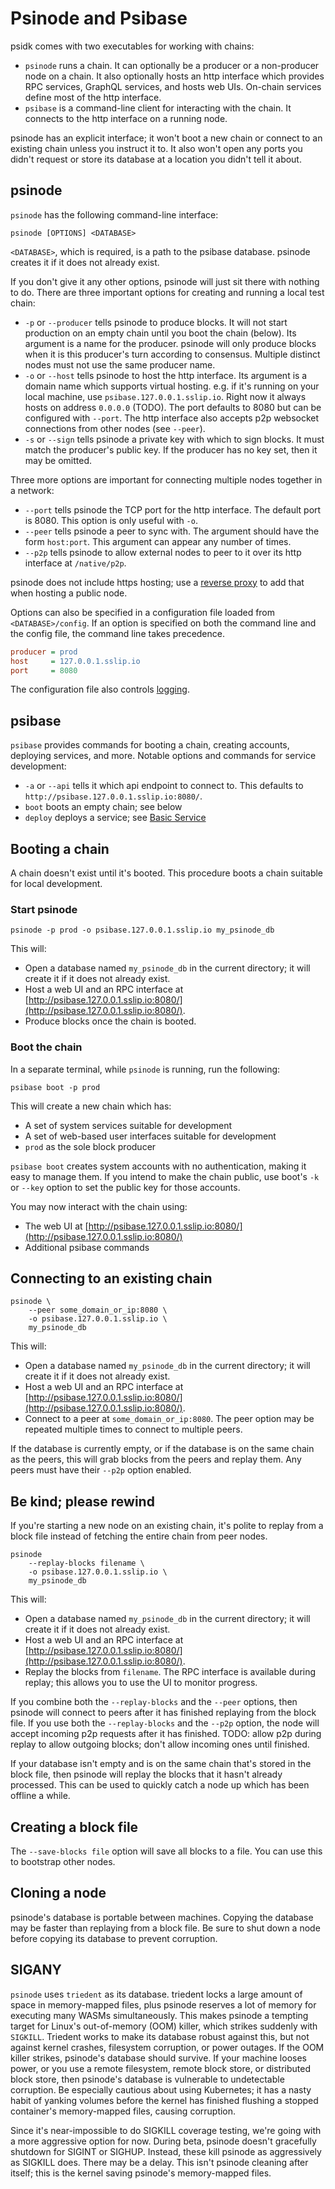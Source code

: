 # Psinode and Psibase

psidk comes with two executables for working with chains:

- `psinode` runs a chain. It can optionally be a producer or a non-producer node on a chain. It also optionally hosts an http interface which provides RPC services, GraphQL services, and hosts web UIs. On-chain services define most of the http interface.
- `psibase` is a command-line client for interacting with the chain. It connects to the http interface on a running node.

psinode has an explicit interface; it won't boot a new chain or connect to an existing chain unless you instruct it to. It also won't open any ports you didn't request or store its database at a location you didn't tell it about.

## psinode

`psinode` has the following command-line interface:

```
psinode [OPTIONS] <DATABASE>
```

`<DATABASE>`, which is required, is a path to the psibase database. psinode creates it if it does not already exist.

If you don't give it any other options, psinode will just sit there with nothing to do. There are three important options for creating and running a local test chain:

- `-p` or `--producer` tells psinode to produce blocks. It will not start production on an empty chain until you boot the chain (below). Its argument is a name for the producer. psinode will only produce blocks when it is this producer's turn according to consensus. Multiple distinct nodes must not use the same producer name.
- `-o` or `--host` tells psinode to host the http interface. Its argument is a domain name which supports virtual hosting. e.g. if it's running on your local machine, use `psibase.127.0.0.1.sslip.io`. Right now it always hosts on address `0.0.0.0` (TODO). The port defaults to 8080 but can be configured with `--port`. The http interface also accepts p2p websocket connections from other nodes (see `--peer`).
- `-s` or `--sign` tells psinode a private key with which to sign blocks. It must match the producer's public key.  If the producer has no key set, then it may be omitted.

Three more options are important for connecting multiple nodes together in a network:

- `--port` tells psinode the TCP port for the http interface. The default port is 8080. This option is only useful with `-o`.
- `--peer` tells psinode a peer to sync with. The argument should have the form `host:port`. This argument can appear any number of times.
- `--p2p` tells psinode to allow external nodes to peer to it over its http interface at `/native/p2p`.

psinode does not include https hosting; use a [reverse proxy](https.md) to add that when hosting a public node.

Options can also be specified in a configuration file loaded from `<DATABASE>/config`. If an option is specified on both the command line and the config file, the command line takes precedence.

```ini
producer = prod
host     = 127.0.0.1.sslip.io
port     = 8080
```

The configuration file also controls [logging](logging.md).

## psibase

`psibase` provides commands for booting a chain, creating accounts, deploying services, and more. Notable options and commands for service development:

- `-a` or `--api` tells it which api endpoint to connect to. This defaults to `http://psibase.127.0.0.1.sslip.io:8080/`.
- `boot` boots an empty chain; see below
- `deploy` deploys a service; see [Basic Service](../cpp-service/basic/)

## Booting a chain

A chain doesn't exist until it's booted. This procedure boots a chain suitable for local development.

### Start psinode

```
psinode -p prod -o psibase.127.0.0.1.sslip.io my_psinode_db
```

This will:

- Open a database named `my_psinode_db` in the current directory; it will create it if it does not already exist.
- Host a web UI and an RPC interface at [http://psibase.127.0.0.1.sslip.io:8080/](http://psibase.127.0.0.1.sslip.io:8080/).
- Produce blocks once the chain is booted.

### Boot the chain

In a separate terminal, while `psinode` is running, run the following:

```
psibase boot -p prod
```

This will create a new chain which has:

- A set of system services suitable for development
- A set of web-based user interfaces suitable for development
- `prod` as the sole block producer

`psibase boot` creates system accounts with no authentication, making it easy to manage them. If you intend to make the chain public, use boot's `-k` or `--key` option to set the public key for those accounts.

You may now interact with the chain using:

- The web UI at [http://psibase.127.0.0.1.sslip.io:8080/](http://psibase.127.0.0.1.sslip.io:8080/)
- Additional psibase commands

## Connecting to an existing chain

```
psinode \
    --peer some_domain_or_ip:8080 \
    -o psibase.127.0.0.1.sslip.io \
    my_psinode_db
```

This will:

- Open a database named `my_psinode_db` in the current directory; it will create it if it does not already exist.
- Host a web UI and an RPC interface at [http://psibase.127.0.0.1.sslip.io:8080/](http://psibase.127.0.0.1.sslip.io:8080/).
- Connect to a peer at `some_domain_or_ip:8080`. The peer option may be repeated multiple times to connect to multiple peers.

If the database is currently empty, or if the database is on the same chain as the peers, this will grab blocks from the peers and replay them. Any peers must have their `--p2p` option enabled.

## Be kind; please rewind

If you're starting a new node on an existing chain, it's polite to replay from a block file instead of fetching the entire chain from peer nodes.

```
psinode
    --replay-blocks filename \
    -o psibase.127.0.0.1.sslip.io \
    my_psinode_db
```

This will:

- Open a database named `my_psinode_db` in the current directory; it will create it if it does not already exist.
- Host a web UI and an RPC interface at [http://psibase.127.0.0.1.sslip.io:8080/](http://psibase.127.0.0.1.sslip.io:8080/).
- Replay the blocks from `filename`. The RPC interface is available during replay; this allows you to use the UI to monitor progress.

If you combine both the `--replay-blocks` and the `--peer` options, then psinode will connect to peers after it has finished replaying from the block file. If you use both the `--replay-blocks` and the `--p2p` option, the node will accept incoming p2p requests after it has finished. TODO: allow p2p during replay to allow outgoing blocks; don't allow incoming ones until finished.

If your database isn't empty and is on the same chain that's stored in the block file, then psinode will replay the blocks that it hasn't already processed. This can be used to quickly catch a node up which has been offline a while.

## Creating a block file

The `--save-blocks file` option will save all blocks to a file. You can use this to bootstrap other nodes.

## Cloning a node

psinode's database is portable between machines. Copying the database may be faster than replaying from a block file. Be sure to shut down a node before copying its database to prevent corruption.

## SIGANY

`psinode` uses `triedent` as its database. triedent locks a large amount of space in memory-mapped files, plus psinode reserves a lot of memory for executing many WASMs simultaneously. This makes psinode a tempting target for Linux's out-of-memory (OOM) killer, which strikes suddenly with `SIGKILL`. Triedent works to make its database robust against this, but not against kernel crashes, filesystem corruption, or power outages. If the OOM killer strikes, psinode's database should survive. If your machine looses power, or you use a remote filesystem, remote block store, or distributed block store, then psinode's database is vulnerable to undetectable corruption. Be especially cautious about using Kubernetes; it has a nasty habit of yanking volumes before the kernel has finished flushing a stopped container's memory-mapped files, causing corruption.

Since it's near-impossible to do SIGKILL coverage testing, we're going with a more aggressive option for now. During beta, psinode doesn't gracefully shutdown for SIGINT or SIGHUP. Instead, these kill psinode as aggressively as SIGKILL does. There may be a delay. This isn't psinode cleaning after itself; this is the kernel saving psinode's memory-mapped files.
